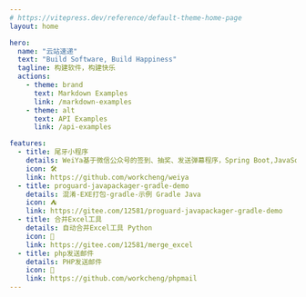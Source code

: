 ```yaml
---
# https://vitepress.dev/reference/default-theme-home-page
layout: home

hero:
  name: "云站速递"
  text: "Build Software, Build Happiness"
  tagline: 构建软件，构建快乐
  actions:
    - theme: brand
      text: Markdown Examples
      link: /markdown-examples
    - theme: alt
      text: API Examples
      link: /api-examples

features:
  - title: 尾牙小程序
    details: WeiYa基于微信公众号的签到、抽奖、发送弹幕程序，Spring Boot,JavaScript
    icon: 🛠️
    link: https://github.com/workcheng/weiya
  - title: proguard-javapackager-gradle-demo
    details: 混淆-EXE打包-gradle-示例 Gradle Java
    icon: ⛺
    link: https://gitee.com/12581/proguard-javapackager-gradle-demo
  - title: 合并Excel工具
    details: 自动合并Excel工具 Python
    icon: 💝
    link: https://gitee.com/12581/merge_excel
  - title: php发送邮件
    details: PHP发送邮件
    icon: 📧
    link: https://github.com/workcheng/phpmail
---
```


